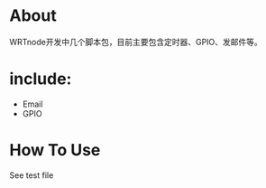 # About

WRTnode开发中几个脚本包，目前主要包含定时器、GPIO、发邮件等。

# include:

* Email
* GPIO

# How To Use

See test file
